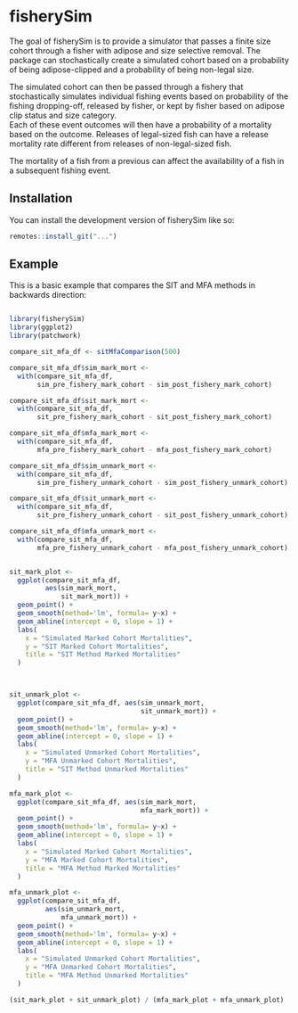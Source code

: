 
# fisherySim

<!-- badges: start -->
<!-- badges: end -->

The goal of fisherySim is to provide a simulator that passes a finite size cohort
through a fisher with adipose and size selective removal.  The package can 
stochastically create a simulated cohort based on a probability of being adipose-clipped and
a probability of being non-legal size.

The simulated cohort can then be passed through a fishery that stochastically 
simulates individual fishing events based on probability of the fishing dropping-off, 
released by fisher, or kept by fisher based on adipose clip status and size category.  
Each of these event outcomes will then have a probability of a mortality based on the outcome.
Releases of legal-sized fish can have a release mortality rate different from releases
of non-legal-sized fish.

The mortality of a fish from a previous can affect the availability of a fish in a subsequent 
fishing event.  

## Installation

You can install the development version of fisherySim like so:

``` r
remotes::install_git("...")

```

## Example

This is a basic example that compares the SIT and MFA methods in backwards direction:

``` r

library(fisherySim)
library(ggplot2)
library(patchwork)

compare_sit_mfa_df <- sitMfaComparison(500)

compare_sit_mfa_df$sim_mark_mort <-
  with(compare_sit_mfa_df,
       sim_pre_fishery_mark_cohort - sim_post_fishery_mark_cohort)

compare_sit_mfa_df$sit_mark_mort <-
  with(compare_sit_mfa_df,
       sit_pre_fishery_mark_cohort - sit_post_fishery_mark_cohort)

compare_sit_mfa_df$mfa_mark_mort <-
  with(compare_sit_mfa_df,
       mfa_pre_fishery_mark_cohort - mfa_post_fishery_mark_cohort)

compare_sit_mfa_df$sim_unmark_mort <-
  with(compare_sit_mfa_df,
       sim_pre_fishery_unmark_cohort - sim_post_fishery_unmark_cohort)

compare_sit_mfa_df$sit_unmark_mort <-
  with(compare_sit_mfa_df,
       sit_pre_fishery_unmark_cohort - sit_post_fishery_unmark_cohort)

compare_sit_mfa_df$mfa_unmark_mort <-
  with(compare_sit_mfa_df,
       mfa_pre_fishery_unmark_cohort - mfa_post_fishery_unmark_cohort)


sit_mark_plot <-
  ggplot(compare_sit_mfa_df,
         aes(sim_mark_mort,
             sit_mark_mort)) +
  geom_point() +
  geom_smooth(method='lm', formula= y~x) +
  geom_abline(intercept = 0, slope = 1) +
  labs(
    x = "Simulated Marked Cohort Mortalities",
    y = "SIT Marked Cohort Mortalities",
    title = "SIT Method Marked Mortalities"
  )



sit_unmark_plot <-
  ggplot(compare_sit_mfa_df, aes(sim_unmark_mort,
                                 sit_unmark_mort)) +
  geom_point() +
  geom_smooth(method='lm', formula= y~x) +
  geom_abline(intercept = 0, slope = 1) +
  labs(
    x = "Simulated Unmarked Cohort Mortalities",
    y = "MFA Unmarked Cohort Mortalities",
    title = "SIT Method Unmarked Mortalities"
  )

mfa_mark_plot <-
  ggplot(compare_sit_mfa_df, aes(sim_mark_mort,
                                 mfa_mark_mort)) +
  geom_point() +
  geom_smooth(method='lm', formula= y~x) +
  geom_abline(intercept = 0, slope = 1) +
  labs(
    x = "Simulated Marked Cohort Mortalities",
    y = "MFA Marked Cohort Mortalities",
    title = "MFA Method Marked Mortalities"
  )

mfa_unmark_plot <-
  ggplot(compare_sit_mfa_df,
         aes(sim_unmark_mort,
             mfa_unmark_mort)) +
  geom_point() +
  geom_smooth(method='lm', formula= y~x) +
  geom_abline(intercept = 0, slope = 1) +
  labs(
    x = "Simulated Unmarked Cohort Mortalities",
    y = "MFA Unmarked Cohort Mortalities",
    title = "MFA Method Unmarked Mortalities"
  )

(sit_mark_plot + sit_unmark_plot) / (mfa_mark_plot + mfa_unmark_plot)
```

